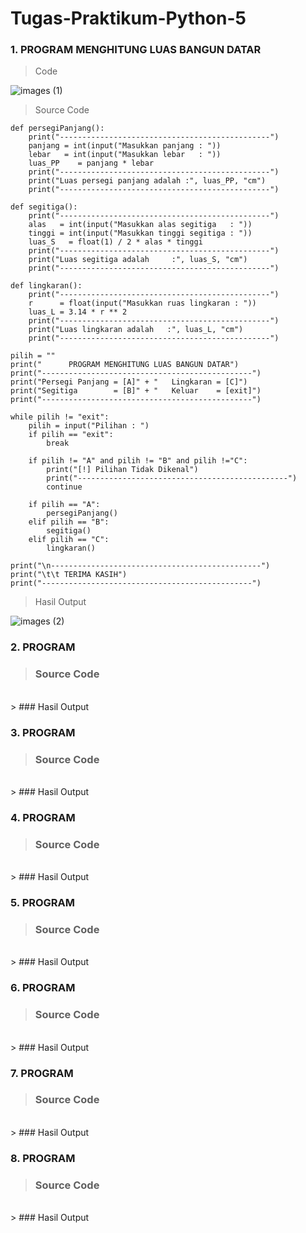 # Tugas-Praktikum-Python-5

### 1. PROGRAM MENGHITUNG LUAS BANGUN DATAR

> Code<br>

![images (1)](https://user-images.githubusercontent.com/93045470/142574871-f18b1b33-58e5-49a2-be3f-28030998c7dd.png)<br>

> Source Code<br>
```
def persegiPanjang():
    print("-----------------------------------------------")
    panjang = int(input("Masukkan panjang : "))
    lebar   = int(input("Masukkan lebar   : "))
    luas_PP    = panjang * lebar
    print("-----------------------------------------------")
    print("Luas persegi panjang adalah :", luas_PP, "cm")
    print("-----------------------------------------------")

def segitiga():
    print("-----------------------------------------------")
    alas   = int(input("Masukkan alas segitiga   : "))
    tinggi = int(input("Masukkan tinggi segitiga : "))
    luas_S   = float(1) / 2 * alas * tinggi
    print("-----------------------------------------------")
    print("Luas segitiga adalah     :", luas_S, "cm")
    print("-----------------------------------------------")

def lingkaran():
    print("-----------------------------------------------")
    r      = float(input("Masukkan ruas lingkaran : "))
    luas_L = 3.14 * r ** 2
    print("-----------------------------------------------")
    print("Luas lingkaran adalah   :", luas_L, "cm")
    print("-----------------------------------------------")

pilih = ""
print("      PROGRAM MENGHITUNG LUAS BANGUN DATAR")
print("-----------------------------------------------")
print("Persegi Panjang = [A]" + "   Lingkaran = [C]")
print("Segitiga        = [B]" + "   Keluar    = [exit]")
print("-----------------------------------------------")

while pilih != "exit":
    pilih = input("Pilihan : ")
    if pilih == "exit":
        break
    
    if pilih != "A" and pilih != "B" and pilih !="C":
        print("[!] Pilihan Tidak Dikenal")
        print("-----------------------------------------------")
        continue

    if pilih == "A":
        persegiPanjang()
    elif pilih == "B":
        segitiga()
    elif pilih == "C":
        lingkaran()

print("\n-----------------------------------------------")
print("\t\t TERIMA KASIH")
print("-----------------------------------------------")

```
> Hasil Output<br>

![images (2)](https://user-images.githubusercontent.com/93045470/142574877-1779c91a-4507-47d6-8d79-38d498e0fdb2.png)

### 2. PROGRAM 

> ### Source Code<br>
<br>
> ### Hasil Output<br>


### 3. PROGRAM 

> ### Source Code<br>
<br>
> ### Hasil Output<br>


### 4. PROGRAM 

> ### Source Code<br>
<br>
> ### Hasil Output<br>


### 5. PROGRAM 

> ### Source Code<br>
<br>
> ### Hasil Output<br>


### 6. PROGRAM 

> ### Source Code<br>
<br>
> ### Hasil Output<br>


### 7. PROGRAM 

> ### Source Code<br>
<br>
> ### Hasil Output<br>


### 8. PROGRAM 

> ### Source Code<br>
<br>
> ### Hasil Output<br>

